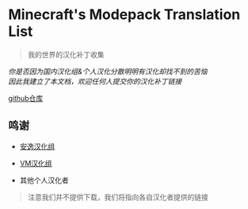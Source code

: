 # Minecraft's Modepack Translation List

> 我的世界的汉化补丁收集

_你是否因为国内汉化组&个人汉化分散明明有汉化却找不到的苦恼   
因此我建立了本文档，欢迎任何人提交你的汉化补丁链接_

[github仓库](https://github.com/xinyihl/MMTL)

## 鸣谢

* [安逸汉化组](https://github.com/ShaBaiTianCN)

* [VM汉化组](https://github.com/VM-Chinese-translate-group)

* 其他个人汉化者

> 注意我们并不提供下载，我们将指向各自汉化者提供的链接
